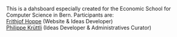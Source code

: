 This is a dahsboard especially created for the Economic School for Computer Science in Bern.
Participants are:<br>
[Frithjof Hoppe](https://github.com/frithjofhoppe) (Website & Ideas Developer)<br>
[Philippe Krüttli](https://github.com/kruettlip) (Ideas Developer & Administratives Curator)

